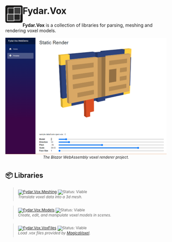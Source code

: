 <h1>
<img src="./src/icon.png" width="54" height="54" align="left" />
Fydar.Vox
</h1>

**Fydar.Vox** is a collection of libraries for parsing, meshing and rendering voxel models.

<p align="center">
  <img src="./img/blazor-bookopen.png" alt="Fydar.Vox.WebDemo"/>
  <sup><i>The Blazor WebAssembly voxel renderer project.</i></sup>
</p>

## 📦 Libraries

> <sub>[![Fydar.Vox.Meshing](https://img.shields.io/badge/📦%20Fydar.Vox-Meshing-333333.svg)](./src/Fydar.Vox.Meshing) ![Status: Viable](https://img.shields.io/badge/✔-2b83e0)</sub>\
> <sup>_Translate voxel data into a 3d mesh._</sup>

> <sub>[![Fydar.Vox.Models](https://img.shields.io/badge/📦%20Fydar.Vox-Models-333333.svg)](./src/Fydar.Vox.Models) ![Status: Viable](https://img.shields.io/badge/✔-2b83e0)</sub>\
> <sup>_Create, edit, and manipulate voxel models in scenes._</sup>

> <sub>[![Fydar.Vox.VoxFiles](https://img.shields.io/badge/📦%20Fydar.Vox-VoxFiles-333333.svg)](./src/Fydar.Vox.VoxFiles) ![Status: Viable](https://img.shields.io/badge/✔-2b83e0)</sub>\
> <sup>_Load .vox files provided by [MagicaVoxel](https://ephtracy.github.io/)._</sup>
